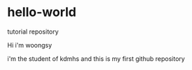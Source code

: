 # hello-world
tutorial repository

Hi i'm woongsy

i'm the student of kdmhs
and this is my first github repository
